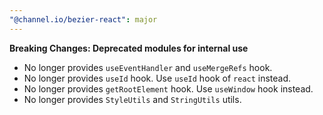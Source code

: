 ```yaml
---
"@channel.io/bezier-react": major
---
```


**Breaking Changes: Deprecated modules for internal use**

- No longer provides `useEventHandler` and `useMergeRefs` hook.
- No longer provides `useId` hook. Use `useId` hook of `react` instead.
- No longer provides `getRootElement` hook. Use `useWindow` hook instead.
- No longer provides `StyleUtils` and `StringUtils` utils.
